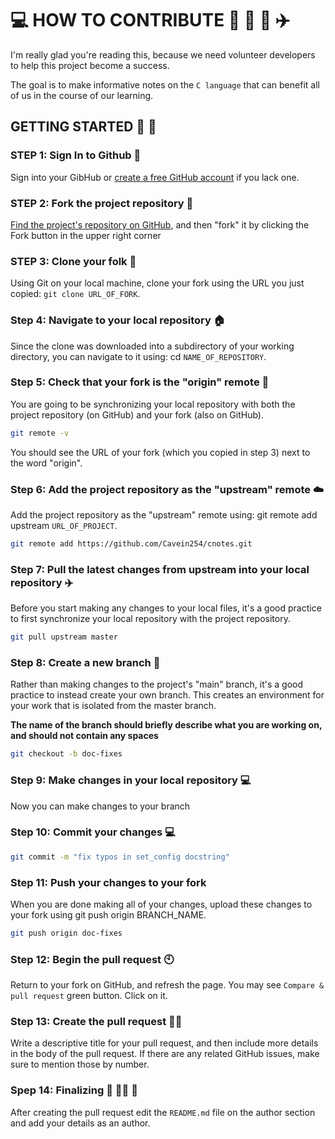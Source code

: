 # :computer: HOW TO CONTRIBUTE :rocket: :vulcan_salute: :muscle: :airplane:

I'm really glad you're reading this, because we need volunteer developers to help this project become a success.

The goal is to make informative notes on the `C language` that can benefit all of us in the course of our learning.

## GETTING STARTED :walking: :footprints:

### STEP 1: Sign In to Github :eyes:

Sign into your GibHub or [create a free GitHub account](https://www.github.com/) if you lack one.

### STEP 2: Fork the project repository :fork_and_knife:

[Find the project's repository on GitHub](https://github.com/Cavein254/cnotes), and then "fork" it by clicking the Fork button in the upper right corner

### STEP 3: Clone your folk :fork_and_knife:

Using Git on your local machine, clone your fork using the URL you just copied: `git clone URL_OF_FORK`.

### Step 4: Navigate to your local repository :house:

Since the clone was downloaded into a subdirectory of your working directory, you can navigate to it using: cd `NAME_OF_REPOSITORY`.

### Step 5: Check that your fork is the "origin" remote :fork_and_knife:

You are going to be synchronizing your local repository with both the project repository (on GitHub) and your fork (also on GitHub).

```bash
git remote -v
```
You should see the URL of your fork (which you copied in step 3) next to the word "origin".


### Step 6: Add the project repository as the "upstream" remote :cloud:

Add the project repository as the "upstream" remote using: git remote add upstream `URL_OF_PROJECT`.

```bash
git remote add https://github.com/Cavein254/cnotes.git

```

### Step 7: Pull the latest changes from upstream into your local repository :airplane:

Before you start making any changes to your local files, it's a good practice to first synchronize your local repository with the project repository. 

```bash
git pull upstream master 
```

### Step 8: Create a new branch :star2:

Rather than making changes to the project's "main" branch, it's a good practice to instead create your own branch. This creates an environment for your work that is isolated from the master branch.

**The name of the branch should briefly describe what you are working on, and should not contain any spaces**

```bash
git checkout -b doc-fixes
```

### Step 9: Make changes in your local repository :computer:

Now you can make changes to your branch

### Step 10: Commit your changes :computer:

```bash
git commit -m "fix typos in set_config docstring"
```

### Step 11: Push your changes to your fork

When you are done making all of your changes, upload these changes to your fork using git push origin BRANCH_NAME.

```bash
git push origin doc-fixes
```

### Step 12: Begin the pull request :clock10:

Return to your fork on GitHub, and refresh the page. You may see `Compare & pull request` green button. Click on it.

### Step 13: Create the pull request :man_firefighter:

Write a descriptive title for your pull request, and then include more details in the body of the pull request. If there are any related GitHub issues, make sure to mention those by number.

### Spep 14: Finalizing :heart_decoration: :firefighter: :rocket:

After creating the pull request edit the `README.md` file on the author section and add your details as an author.
